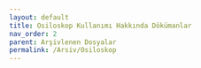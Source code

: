 ```yaml
---
layout: default
title: Osiloskop Kullanımı Hakkında Dökümanlar
nav_order: 2
parent: Arşivlenen Dosyalar
permalink: /Arsiv/Osiloskop
---
```

